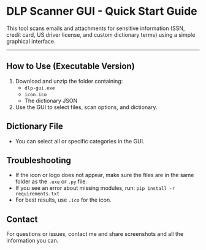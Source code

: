 # DLP Scanner GUI - Quick Start Guide

This tool scans emails and attachments for sensitive information (SSN, credit card, US driver license, and custom dictionary terms) using a simple graphical interface.

---

## How to Use (Executable Version)

1. Download and unzip the folder containing:
    - `dlp-gui.exe`
    - `icon.ico`
    - The dictionary JSON
2. Use the GUI to select files, scan options, and dictionary.
<!-- 4. Open Powershell as administrator and run this to create a shortcut for the executable in your Desktop.
```powershell
$ShortcutPath = "$env:PUBLIC\Desktop\\DLP-Scanner.lnk"; $TargetPath = "C:\Users\$env:USERNAME\Desktop\DLP\dist\dlp-gui.exe"; $WshShell = New-Object -ComObject WScript.Shell; $Shortcut = $WshShell.CreateShortcut($ShortcutPath); $Shortcut.TargetPath = $TargetPath; $Shortcut.Save()
``` -->
<!-- ## How to Use (Python Version)

1. Download and unzip the folder containing:
    - `dlp-gui.py`
    - `icon.ico`
    - `requirements.txt`
2. Install Python 3 if not already installed: [python.org/downloads](https://www.python.org/downloads/)
3. Open Powershell in the folder and run:
    ```powershell
    py.exe -m pip install -r requirements.txt
    ```
 -->
## Dictionary File

- You can select all or specific categories in the GUI.

## Troubleshooting

- If the icon or logo does not appear, make sure the files are in the same folder as the `.exe` or `.py` file.
- If you see an error about missing modules, run: `pip install -r requirements.txt`
- For best results, use `.ico` for the icon.

## Contact

For questions or issues, contact me and share screenshots and all the information you can.